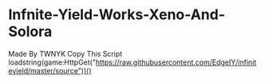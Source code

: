 # Infnite-Yield-Works-Xeno-And-Solora

Made By TWNYK
Copy This Script
loadstring(game:HttpGet("https://raw.githubusercontent.com/EdgeIY/infiniteyield/master/source"))()

